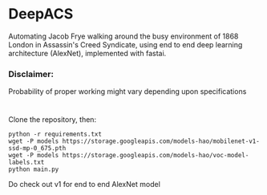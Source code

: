 # DeepACS
Automating Jacob Frye walking around the busy environment of 1868 London in Assassin's Creed Syndicate, using end to end deep learning architecture (AlexNet), implemented with fastai.

### Disclaimer:
Probability of proper working might vary depending upon specifications
#
Clone the repository, then:

```
python -r requirements.txt
wget -P models https://storage.googleapis.com/models-hao/mobilenet-v1-ssd-mp-0_675.pth
wget -P models https://storage.googleapis.com/models-hao/voc-model-labels.txt
python main.py
```

Do check out v1 for end to end AlexNet model
